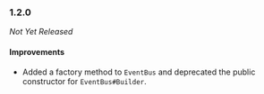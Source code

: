 ### 1.2.0

_Not Yet Released_

#### Improvements

- Added a factory method to `EventBus` and deprecated the public constructor for `EventBus#Builder`.